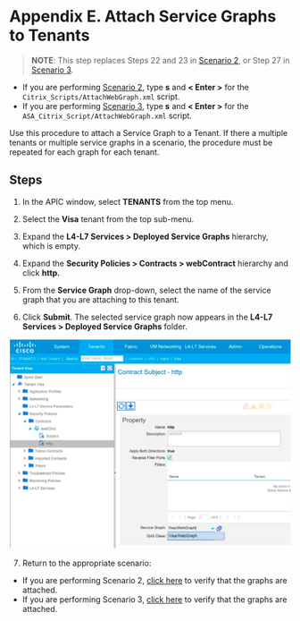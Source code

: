 # Appendix E. Attach Service Graphs to Tenants

> **NOTE**: This step replaces Steps 22 and 23 in [Scenario 2](../../Scenario2), or Step 27 in [Scenario 3](../../Scenario3).
>
  * If you are performing [Scenario 2](../../Scenario2), type **s** and **< Enter >** for the `Citrix_Scripts/AttachWebGraph.xml` script.
  *  If you are performing [Scenario 3](../../Scenario3), type **s** and **< Enter >** for the `ASA_Citrix_Script/AttachWebGraph.xml`  script.

Use this procedure to attach a Service Graph to a Tenant. If there a multiple tenants or multiple service graphs in a scenario, the procedure must be repeated for each graph for each tenant.

## Steps 

1. In the APIC window, select **TENANTS** from the top menu.

2. Select the **Visa** tenant from the top sub-menu.

3. Expand the **L4-L7 Services > Deployed Service Graphs** hierarchy, which is empty.

4. Expand the **Security Policies > Contracts > webContract** hierarchy and click **http.**

5. From the **Service Graph** drop-down, select the name of the service graph that you are attaching to this tenant.

6. Click **Submit**. The selected service graph now appears in the **L4-L7 Services > Deployed Service Graphs** folder.
  
  ![Tennant Service Graph](images/Tennant-Service-Graph.png)

7. Return to the appropriate scenario:

  * If you are performing Scenario 2, [click here](../../Scenario2) to verify that the graphs are attached.
  * If you are performing Scenario 3, [click here](../../Scenario3) to verify that the graphs are attached.
